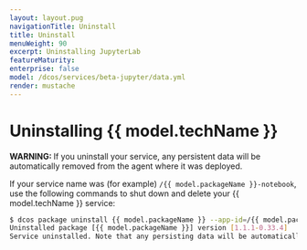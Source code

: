 ```yaml
---
layout: layout.pug
navigationTitle: Uninstall
title: Uninstall
menuWeight: 90
excerpt: Uninstalling JupyterLab
featureMaturity:
enterprise: false
model: /dcos/services/beta-jupyter/data.yml
render: mustache
---
```



# Uninstalling {{ model.techName }}

<p class="message--warning"><strong>WARNING: </strong>If you uninstall your service, any persistent data will be automatically removed from the agent where it was deployed.</p>

If your service name was (for example) `/{{ model.packageName }}-notebook`, use the following commands to shut down and delete your {{ model.techName }} service:

```bash
$ dcos package uninstall {{ model.packageName }} --app-id=/{{ model.packageName  }}-notebook
Uninstalled package [{{ model.packageName }}] version [1.1.1-0.33.4]
Service uninstalled. Note that any persisting data will be automatically removed from the agent where the service was deployed.
```
